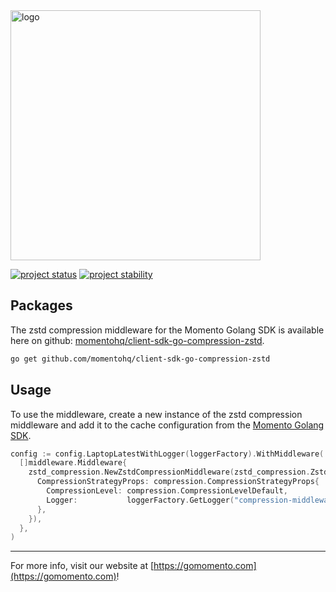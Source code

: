 <img src="https://docs.momentohq.com/img/momento-logo-forest.svg" alt="logo" width="400"/>

[![project status](https://momentohq.github.io/standards-and-practices/badges/project-status-official.svg)](https://github.com/momentohq/standards-and-practices/blob/main/docs/momento-on-github.md)
[![project stability](https://momentohq.github.io/standards-and-practices/badges/project-stability-alpha.svg)](https://github.com/momentohq/standards-and-practices/blob/main/docs/momento-on-github.md)


## Packages

The zstd compression middleware for the Momento Golang SDK is available here on github: [momentohq/client-sdk-go-compression-zstd](https://github.com/momentohq/client-sdk-go-compression-zstd).

```bash
go get github.com/momentohq/client-sdk-go-compression-zstd
```

## Usage

To use the middleware, create a new instance of the zstd compression middleware and add it to the cache configuration from the [Momento Golang SDK](https://github.com/momentohq/client-sdk-go).

```go
config := config.LaptopLatestWithLogger(loggerFactory).WithMiddleware(
  []middleware.Middleware{
    zstd_compression.NewZstdCompressionMiddleware(zstd_compression.ZstdCompressionMiddlewareProps{
      CompressionStrategyProps: compression.CompressionStrategyProps{
        CompressionLevel: compression.CompressionLevelDefault,
        Logger:           loggerFactory.GetLogger("compression-middleware"),
      },
    }),
  },
)
```

----------------------------------------------------------------------------------------
For more info, visit our website at [https://gomomento.com](https://gomomento.com)!
